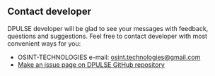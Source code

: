 ## Contact developer

DPULSE developer will be glad to see your messages with feedback, questions and suggestions. Feel free to contact developer with most convenient ways for you:

* OSINT-TECHNOLOGIES e-mail: osint.technologies@gmail.com
* [Make an issue page on DPULSE GitHub repository](https://github.com/OSINT-TECHNOLOGIES/dpulse/issues/new/choose)




